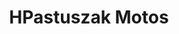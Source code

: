 ---
title: "HPastuszak Motos"
url: /jardin-america/hpastuszak-motos/
shop: piezas de automóviles
---